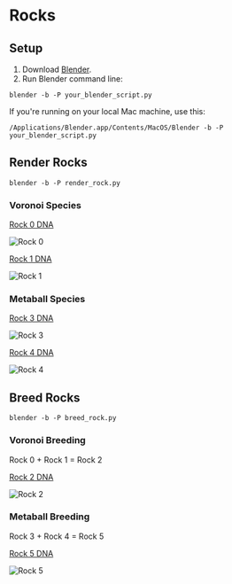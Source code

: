 # Rocks

## Setup

1. Download [Blender](https://www.blender.org/download/).
2. Run Blender command line:

```
blender -b -P your_blender_script.py
```

If you're running on your local Mac machine, use this:

```
/Applications/Blender.app/Contents/MacOS/Blender -b -P your_blender_script.py 
```

## Render Rocks

```
blender -b -P render_rock.py
```

### Voronoi Species
[Rock 0 DNA](https://github.com/rove-to/rocks/blob/main/dna/rock0.json)

![Rock 0](https://raw.githubusercontent.com/rove-to/rocks/main/rocks/rock0.png)
 
[Rock 1 DNA](https://github.com/rove-to/rocks/blob/main/dna/rock1.json)

![Rock 1](https://raw.githubusercontent.com/rove-to/rocks/main/rocks/rock1.png)

### Metaball Species
[Rock 3 DNA](https://github.com/rove-to/rocks/blob/main/dna/rock3.json)

![Rock 3](https://raw.githubusercontent.com/rove-to/rocks/main/rocks/rock3.png)
 
[Rock 4 DNA](https://github.com/rove-to/rocks/blob/main/dna/rock4.json)

![Rock 4](https://raw.githubusercontent.com/rove-to/rocks/main/rocks/rock4.png)

## Breed Rocks

```
blender -b -P breed_rock.py
```

### Voronoi Breeding
Rock 0 + Rock 1 = Rock 2
 
[Rock 2 DNA](https://github.com/rove-to/rocks/blob/main/dna/rock2.json)

![Rock 2](https://raw.githubusercontent.com/rove-to/rocks/main/rocks/rock2.png)

### Metaball Breeding
Rock 3 + Rock 4 = Rock 5
 
[Rock 5 DNA](https://github.com/rove-to/rocks/blob/main/dna/rock5.json)

![Rock 5](https://raw.githubusercontent.com/rove-to/rocks/main/rocks/rock5.png)
